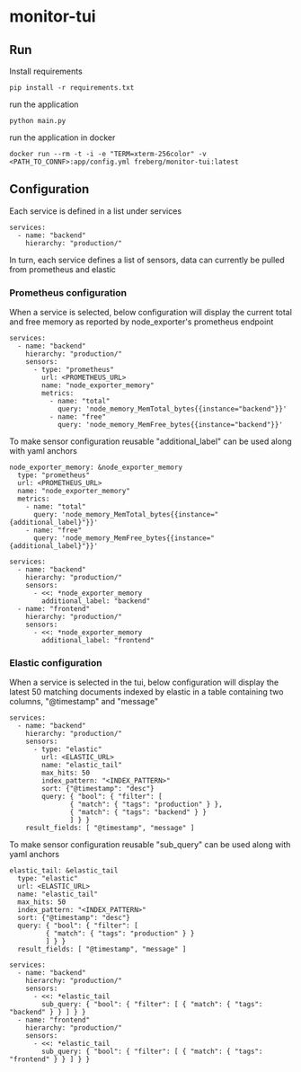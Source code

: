 # monitor-tui



## Run

Install requirements
```
pip install -r requirements.txt
```

run the application
```
python main.py
```

run the application in docker
```
docker run --rm -t -i -e "TERM=xterm-256color" -v <PATH_TO_CONNF>:app/config.yml freberg/monitor-tui:latest
```

## Configuration
Each service is defined in a list under services
```
services:
  - name: "backend"
    hierarchy: "production/"
```
In turn, each service defines a list of sensors, data can currently be pulled from prometheus and elastic

### Prometheus configuration
When a service is selected, below configuration will display the current total and free memory as reported by 
node_exporter's prometheus endpoint
```
services:
  - name: "backend"
    hierarchy: "production/"
    sensors:
      - type: "prometheus"
        url: <PROMETHEUS_URL>
        name: "node_exporter_memory"
        metrics:
          - name: "total"
            query: 'node_memory_MemTotal_bytes{{instance="backend"}}'
          - name: "free"
            query: 'node_memory_MemFree_bytes{{instance="backend"}}'
```
To make sensor configuration reusable "additional_label" can be used along with yaml anchors
```
node_exporter_memory: &node_exporter_memory
  type: "prometheus"
  url: <PROMETHEUS_URL>
  name: "node_exporter_memory"
  metrics:
    - name: "total"
      query: 'node_memory_MemTotal_bytes{{instance="{additional_label}"}}'
    - name: "free"
      query: 'node_memory_MemFree_bytes{{instance="{additional_label}"}}'
      
services:
  - name: "backend"
    hierarchy: "production/"
    sensors:
      - <<: *node_exporter_memory
        additional_label: "backend"
  - name: "frontend"
    hierarchy: "production/"
    sensors:
      - <<: *node_exporter_memory
        additional_label: "frontend"
```


### Elastic configuration
When a service is selected in the tui, below configuration will display the latest 50 matching documents indexed by 
elastic in a table containing two columns, "@timestamp" and "message"
```
services:
  - name: "backend"
    hierarchy: "production/"
    sensors:
      - type: "elastic"
        url: <ELASTIC_URL>
        name: "elastic_tail"
        max_hits: 50
        index_pattern: "<INDEX_PATTERN>"
        sort: {"@timestamp": "desc"}
        query: { "bool": { "filter": [
               { "match": { "tags": "production" } },
               { "match": { "tags": "backend" } }
               ] } }
    result_fields: [ "@timestamp", "message" ]
```
To make sensor configuration reusable "sub_query" can be used along with yaml anchors
```
elastic_tail: &elastic_tail
  type: "elastic"
  url: <ELASTIC_URL>
  name: "elastic_tail"
  max_hits: 50
  index_pattern: "<INDEX_PATTERN>"
  sort: {"@timestamp": "desc"}
  query: { "bool": { "filter": [
         { "match": { "tags": "production" } }
         ] } }
  result_fields: [ "@timestamp", "message" ]
         
services:
  - name: "backend"
    hierarchy: "production/"
    sensors:
      - <<: *elastic_tail
        sub_query: { "bool": { "filter": [ { "match": { "tags": "backend" } } ] } }
  - name: "frontend"
    hierarchy: "production/"
    sensors:
      - <<: *elastic_tail
        sub_query: { "bool": { "filter": [ { "match": { "tags": "frontend" } } ] } }
```